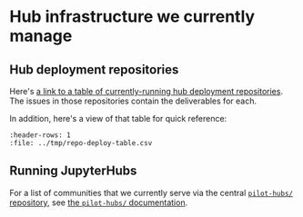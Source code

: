 # Hub infrastructure we currently manage

## Hub deployment repositories

Here's [a link to a table of currently-running hub deployment repositories](https://docs.google.com/spreadsheets/d/1cy10fLUhlXG3M_TLRdqinETQ6h0puEi8ovBYHDTu3Z0/edit?usp=sharing). The issues in those repositories contain the deliverables for each.

In addition, here's a view of that table for quick reference:

<div class="full-width">

```{csv-table}
:header-rows: 1
:file: ../tmp/repo-deploy-table.csv
```

</div>


## Running JupyterHubs

For a list of communities that we currently serve via the central [`pilot-hubs/` repository](https://github.com/2i2c-org/pilot-hubs), see [the `pilot-hubs/` documentation](https://pilot-hubs.2i2c.org/en/latest/reference/hubs.html).
